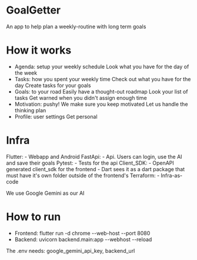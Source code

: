 # GoalGetter

An app to help plan a weekly-routine with long term goals

# How it works

- Agenda: setup your weekly schedule
    Look what you have for the day of the week
- Tasks: how you spent your weekly time
    Check out what you have for the day
    Create tasks for your goals
- Goals: to your road
    Easily have a thought-out roadmap
    Look your list of tasks
    Get warned when you didn't assign enough time
- Motivation: pushy!
    We make sure you keep motivated
    Let us handle the thinking plan
- Profile: user settings
    Get personal

# Infra

Flutter:
    - Webapp and Android
FastApi:
    - Api. Users can login, use the AI and save their goals
Pytest:
    - Tests for the api
Client_SDK:
    - OpenAPI generated client_sdk for the frontend
    - Dart sees it as a dart package that must have it's own folder outside of the frontend's
Terraform:
    - Infra-as-code

We use Google Gemini as our AI

# How to run

- Frontend: flutter run -d chrome --web-host <your-ip> --port 8080
- Backend: uvicorn backend.main:app --webhost <your-ip> --reload

The .env needs: google_gemini_api_key, backend_url
